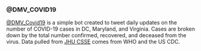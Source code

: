### @DMV_COVID19

[@DMV_Covid19](https://twitter.com/DMV_Covid19) is a simple bot created to tweet daily updates on the number of COVID-19 cases in DC, Maryland, and Virginia.  Cases are broken down by the total number confirmed, recovered, and deceased from the virus.  Data pulled from [JHU CSSE](https://github.com/CSSEGISandData/COVID-19/tree/master/csse_covid_19_data) comes from WHO and the US CDC.
